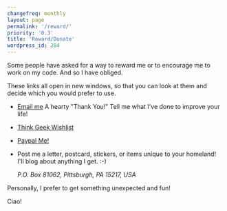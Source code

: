```yaml
---
changefreq: monthly
layout: page
permalink: '/reward/'
priority: '0.3'
title: 'Reward/Donate'
wordpress_id: 284
---
```


Some people have asked for a way to reward me or to encourage me to
work on my code. And so I have obliged.

These links all open in new windows, so that you can look at them
and decide which you would prefer to use.

-   [Email me](mailto:docwhat@gerf.org) A hearty "Thank
    You!" Tell me what I've done to improve your life!
-   [Think Geek
    Wishlist](http://www.thinkgeek.com/brain/gimme.cgi?wid=81e27ae08)
-   [Paypal Me!](paypal.me/holtje/5.99)
-   Post me a letter, postcard, stickers, or items unique to your
    homeland! I'll blog about anything I get. :-)

    <address>P.O. Box 81062, Pittsburgh, PA 15217, USA</address>

Personally, I prefer to get something unexpected and fun!

Ciao!
